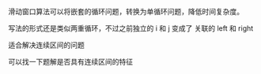滑动窗口算法可以将嵌套的循环问题，转换为单循环问题，降低时间复杂度。


写法的形式还是类似两重循环，不过之前独立的 i 和 j 变成了 关联的 left 和 right

适合解决连续区间的问题

可以找一下题解是否具有连续区间的特征


